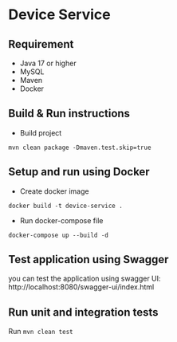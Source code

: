 # Device Service

## Requirement
* Java 17 or higher
* MySQL
* Maven
* Docker


## Build & Run instructions
* Build project
```
mvn clean package -Dmaven.test.skip=true
```

## Setup and run using Docker
* Create docker image
```
docker build -t device-service .
```

* Run docker-compose file
```
docker-compose up --build -d
```

## Test application using Swagger
you can test the application using swagger UI: 
http://localhost:8080/swagger-ui/index.html 

## Run unit and integration tests
Run `mvn clean test`
